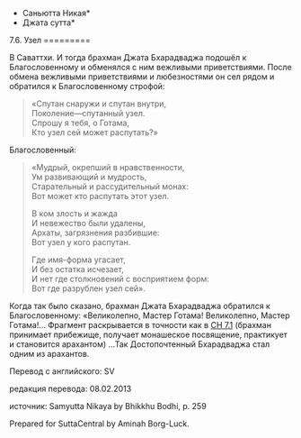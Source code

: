 * Саньютта Никая*
* Джата сутта*

7\.6\. Узел
\=\=\=\=\=\=\=\=\=

В Саваттхи\. И тогда брахман Джата Бхарадваджа подошёл к Благословенному и обменялся с ним вежливыми приветствиями\. После обмена вежливыми приветствиями и любезностями он сел рядом и обратился к Благословенному строфой:

> «Спутан снаружи и спутан внутри,  
> Поколение—спутанный узел\.  
> Спрошу я тебя, о Готама,  
> Кто узел сей может распутать?»

Благословенный:
> «Мудрый, окрепший в нравственности,  
> Ум развивающий и мудрость,  
> Старательный и рассудительный монах:  
> Вот может кто распутать этот узел\.  
>   
> В ком злость и жажда  
> И невежество были удалены,  
> Архаты, загрязнения разбившие:  
> Вот узел у кого распутан\.  
>   
> Где имя\-форма угасает,  
> И без остатка исчезает,  
> И нет где столкновений с восприятием форм:  
> Вот где разрублен узел сей»\.

Когда так было сказано, брахман Джата Бхарадваджа обратился к Благословенному: «Великолепно, Мастер Готама\! Великолепно, Мастер Готама\!… Фрагмент раскрывается в точности как в [СН 7\.1](/sn7\.1/ru/sv) \(брахман принимает прибежище, получает монашеское посвящение, практикует и становится арахантом\) …Так Достопочтенный Бхарадваджа стал одним из арахантов\.

Перевод с английского: SV

редакция перевода: 08\.02\.2013

источник: Samyutta Nikaya by Bhikkhu Bodhi, p\. 259

Prepared for SuttaCentral by Aminah Borg\-Luck\.
